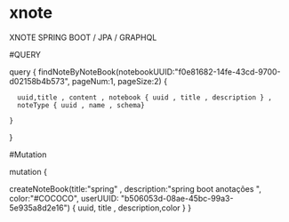 # xnote
XNOTE SPRING  BOOT / JPA / GRAPHQL 


#QUERY 


query {
  findNoteByNoteBook(notebookUUID:"f0e81682-14fe-43cd-9700-d02158b4b573",
                     pageNum:1, pageSize:2) {
    
      uuid,title , content , notebook { uuid , title , description } , 
      noteType { uuid , name , schema}
      
    }  
}

#Mutation 

mutation {
  
  createNoteBook(title:"spring" , description:"spring boot anotações ",
           color:"#COCOCO", userUUID: "b506053d-08ae-45bc-99a3-5e935a8d2e16")
    {
       uuid, title , description,color
    }
}
